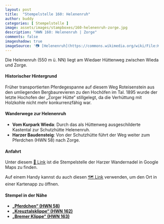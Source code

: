 ```yaml
---
layout: post
title:  "Stempelstelle 160: Helenenruh"
author: buddy
categories: [ Stempelstelle ]
image: assets/images/stampboxes/160-helenenruh-zorge.jpg
description: "HWN 160: Helenenruh | Zorge"
comments: false
imageshadow: true
imageSource: '📷 [Helenenruh](https://commons.wikimedia.org/wiki/File:Helenenruh.jpg) von <a href="//commons.wikimedia.org/wiki/User:B.Thomas95" title="User:B.Thomas95">Thomas Binder</a> unter Lizenz [CC BY-SA 4.0](https://creativecommons.org/licenses/by-sa/4.0)'
---
```


Die Helenenruh (550 m ü. NN) liegt am Wiedaer Hüttenweg zwischen Wieda und Zorge. 

#### Historischer Hintergrund

Früher transportierten Pferdegespanne auf diesem Weg Roteisenstein aus den umliegenden Bergbaurevieren zu den Hochöfen im Tal. 1895 wurde der letzte Hochofen der „Zorger Hütte“ stillgelegt, da die Verhüttung mit Holzkohle nicht mehr konkurrenzfähig war. 

#### Wanderwege zur Helenenruh

- **Vom Kurpark Wieda**: Durch das als Hüttenweg ausgeschilderte Kastental zur Schutzhütte Helenenruh. 
- **Harzer Baudensteig**: Von der Schutzhütte führt der Weg weiter zum Pferdchen (HWN 58) nach Zorge. 

#### Anfahrt

Unter diesem [📍 Link](https://www.google.com/maps/dir/?api=1&origin=&destination=51.64226%2C%2010.61077) ist die Stempelstelle der Harzer Wandernadel in Google Maps zu finden.

<div class="android-only">
  Auf einem Handy kannst du auch diesen 
  <a href="geo:51.64226,10.61077">🗺️ Link</a> 
  verwenden, um den Ort in einer Kartenapp zu öffnen.
  <p></p>
</div>

#### Stempel in der Nähe

- [**„Pferdchen“ (HWN 58)**](/stempelstelle-58-pferdchen)
- [**„Kreuztalsklippe“ (HWN 162)**](/stempelstelle-162-kreuztalsklippe)
- [**„Bremer Klippe“ (HWN 163)**](/stempelstelle-163-gipfelblick-am-kaiserweg)
